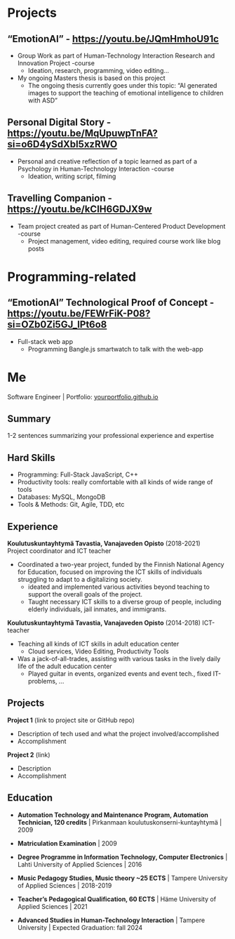 # Projects

## “EmotionAI” - https://youtu.be/JQmHmhoU91c
- Group Work as part of Human-Technology Interaction Research and Innovation Project -course
  - Ideation, research, programming, video editing…
- My ongoing Masters thesis is based on this project
  - The ongoing thesis currently goes under this topic: “AI generated images to support the teaching of emotional intelligence to children with ASD”


## Personal Digital Story - https://youtu.be/MqUpuwpTnFA?si=o6D4ySdXbI5xzRWO
- Personal and creative reflection of a topic learned as part of a Psychology in Human-Technology Interaction -course
  - Ideation, writing script, filming

## Travelling Companion - https://youtu.be/kCIH6GDJX9w 
- Team project created as part of Human-Centered Product Development -course
  - Project management, video editing, required course work like blog posts 


# Programming-related

## “EmotionAI” Technological Proof of Concept - https://youtu.be/FEWrFiK-P08?si=OZb0Zi5GJ_lPt6o8 
- Full-stack web app
  - Programming Bangle.js smartwatch to talk with the web-app



# Me
Software Engineer | Portfolio: [yourportfolio.github.io](https://yourportfolio.github.io)

## Summary
1-2 sentences summarizing your professional experience and expertise

## Hard Skills
- Programming: Full-Stack JavaScript, C++
- Productivity tools: really comfortable with all kinds of wide range of tools 
- Databases: MySQL, MongoDB
- Tools & Methods: Git, Agile, TDD, etc

## Experience
**Koulutuskuntayhtymä Tavastia, Vanajaveden Opisto** (2018-2021)   
Project coordinator and ICT teacher
- Coordinated a two-year project, funded by the Finnish National Agency for Education, focused on improving the ICT skills of individuals struggling to adapt to a digitalizing society.
  - ideated and implemented various activities beyond teaching to support the overall goals of the project.
  - Taught necessary ICT skills to a diverse group of people, including elderly individuals, jail inmates, and immigrants. 

**Koulutuskuntayhtymä Tavastia, Vanajaveden Opisto** (2014-2018)
ICT-teacher
- Teaching all kinds of ICT skills in adult education center
  - Cloud services, Video Editing, Productivity Tools
- Was a jack-of-all-trades, assisting with various tasks in the lively daily life of the adult education center
  - Played guitar in events, organized events and event tech., fixed IT-problems, ...

## Projects
**Project 1** (link to project site or GitHub repo)  
- Description of tech used and what the project involved/accomplished
- Accomplishment 

**Project 2** (link)
- Description 
- Accomplishment

## Education

- **Automation Technology and Maintenance Program, Automation Technician, 120 credits** | Pirkanmaan koulutuskonserni-kuntayhtymä | 2009

- **Matriculation Examination** | 2009

- **Degree Programme in Information Technology, Computer Electronics** | Lahti University of Applied Sciences | 2016

- **Music Pedagogy Studies, Music theory ~25 ECTS** | Tampere University of Applied Sciences | 2018-2019

- **Teacher’s Pedagogical Qualification, 60 ECTS** | Häme University of Applied Sciences | 2021

- **Advanced Studies in Human-Technology Interaction** | Tampere University | Expected Graduation: fall 2024
